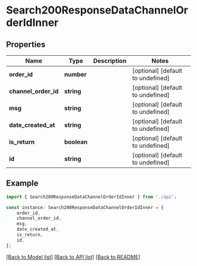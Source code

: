 # Search200ResponseDataChannelOrderIdInner


## Properties

Name | Type | Description | Notes
------------ | ------------- | ------------- | -------------
**order_id** | **number** |  | [optional] [default to undefined]
**channel_order_id** | **string** |  | [optional] [default to undefined]
**msg** | **string** |  | [optional] [default to undefined]
**date_created_at** | **string** |  | [optional] [default to undefined]
**is_return** | **boolean** |  | [optional] [default to undefined]
**id** | **string** |  | [optional] [default to undefined]

## Example

```typescript
import { Search200ResponseDataChannelOrderIdInner } from './api';

const instance: Search200ResponseDataChannelOrderIdInner = {
    order_id,
    channel_order_id,
    msg,
    date_created_at,
    is_return,
    id,
};
```

[[Back to Model list]](../README.md#documentation-for-models) [[Back to API list]](../README.md#documentation-for-api-endpoints) [[Back to README]](../README.md)
